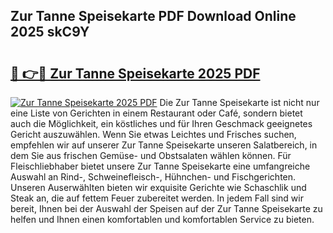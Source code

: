 ## Zur Tanne Speisekarte PDF Download Online 2025 skC9Y

# <h2><a href="http://gca8ivl.nevu.top/?p=Zur+Tanne+Speisekarte">🔗 👉🔴 Zur Tanne Speisekarte 2025 PDF</a></h2>

[![Zur Tanne Speisekarte 2025 PDF](https://i.imgur.com/dBaPXMq.png)](http://gca8ivl.nevu.top/?p=Zur+Tanne+Speisekarte)
Die Zur Tanne Speisekarte ist nicht nur eine Liste von Gerichten in einem Restaurant oder Café, sondern bietet auch die Möglichkeit, ein köstliches und für Ihren Geschmack geeignetes Gericht auszuwählen. Wenn Sie etwas Leichtes und Frisches suchen, empfehlen wir auf unserer Zur Tanne Speisekarte unseren Salatbereich, in dem Sie aus frischen Gemüse- und Obstsalaten wählen können. Für Fleischliebhaber bietet unsere Zur Tanne Speisekarte eine umfangreiche Auswahl an Rind-, Schweinefleisch-, Hühnchen- und Fischgerichten. Unseren Auserwählten bieten wir exquisite Gerichte wie Schaschlik und Steak an, die auf fettem Feuer zubereitet werden. In jedem Fall sind wir bereit, Ihnen bei der Auswahl der Speisen auf der Zur Tanne Speisekarte zu helfen und Ihnen einen komfortablen und komfortablen Service zu bieten.
